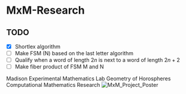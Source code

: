 # MxM-Research

## TODO

- [x] Shortlex algorithm
- [ ] Make FSM (N) based on the last letter algorithm
- [ ] Qualify when a word of length $2n$ is next to a word of length $2n+2$
- [ ] Make fiber product of FSM M and N

Madison Experimental Mathematics Lab Geometry of Horospheres Computational Mathematics Research
![MxM_Project_Poster](https://github.com/noahjillson/MxM-Research/blob/main/Hyperbolic_Horospheres_In_Graphs.png?raw=true)
